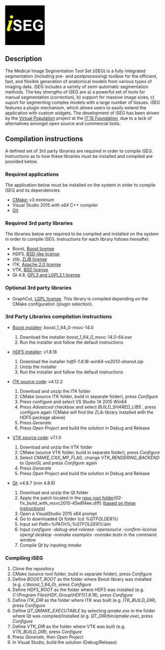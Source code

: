 ![iSEG logo](iSeg/images/isegicon.png)

## Description

The Medical Image Segmentation Tool Set (iSEG) is a fully integrated segmentation (including pre- and postprocessing) toolbox for the efficient, fast, and flexible generation of anatomical models from various types of imaging data. iSEG includes a variety of semi-automatic segmentation methods. The key strengths of iSEG are a) a powerful set of tools for manual segmentation (correction), b) support for massive image sizes, c) suport for segmenting complex models with a large number of tissues. iSEG features a plugin mechanism, which allows users to easily extend the application with custom widgets. The development of iSEG has been driven by the [Virtual Population](https://www.itis.ethz.ch/virtual-population/) project at the [IT'IS Foundation](https://www.itis.ethz.ch/), due to a lack of alternatives amongst open source and commercial tools.

## Compilation instructions

A defined set of 3rd party libraries are required in order to compile iSEG.
Instructions as to how these libraries must be installed and compiled are provided below.

### Required applications

The application below must be installed on the system in order to compile iSEG and its dependencies.

- [CMake:](https://cmake.org/) v3 minimum
- Visual Studio 2015 with *x64* C++ compiler
- [Git](https://git-scm.com/)

### Required 3rd party libraries

The libraries below are required to be compiled and installed on the system in order to compile iSEG. Instructions for each library follows hereafter.

- Boost, [Boost license](http://www.boost.org/users/license.html)
- HDF5, [BSD-like license](https://support.hdfgroup.org/products/licenses.html)
- zlib, [ZLIB license](http://zlib.net/zlib_license.html)
- ITK, [Apache 2.0 license](https://itk.org/ITK/project/licenseversion1.html)
- VTK, [BSD license](https://www.vtk.org/licensing/)
- Qt 4.8, [GPL3 and LGPL2.1 license](https://www1.qt.io/licensing/)

### Optional 3rd party libraries

- GraphCut, [LGPL license](http://cbia.fi.muni.cz/user_dirs/gc_doc/). This library is compiled depending on the CMake configuration (plugin selection).

### 3rd Party Libraries compilation instructions

- [Boost installer](https://dl.bintray.com/boostorg/release/1.64.0/binaries): boost_1_64_0-msvc-14.0

  1. Download the installer _boost_1_64_0_msvc-14.0-64.exe_
  2. Run the installer and follow the default instructions

- [HDF5 installer](https://support.hdfgroup.org/ftp/HDF5/releases/hdf5-1.8/hdf5-1.8.18/bin/windows): v1.8.18

  1. Download the installer _hdf5-1.8.18-win64-vs2013-shared.zip_
  2. Unzip the installer
  3. Run the installer and follow the default instructions

- [ITK source code](https://sourceforge.net/projects/itk/files/itk/4.12/InsightToolkit-4.12.2.tar.gz/download): v4.12.2

  1. Download and unzip the ITK folder
  2. CMake (source ITK folder, build in separate folder), press _Configure_
  3. Press configure and select VS Studio 14 2015 Win64
  4. Press _Advanced_ checkbox and select _BUILD_SHARED_LIBS_ , press configure again (CMake will find the ZLib library installed with the HDF5 package above)
  5. Press _Generate_
  6. Press _Open Project_ and build the solution in Debug and Release

- [VTK source code](https://www.vtk.org/files/release/7.1/VTK-7.1.0.tar.gz): v7.1.0

  1. Download and unzip the VTK folder
  2. CMake (source VTK folder, build in separate folder), press _Configure_
  3. Select _CMAKE_CXX_MP_FLAG_, change _VTK_RENDERING_BACKEND_ to _OpenGL_ and press _Configure_ again
  4. Press _Generate_
  5. Press _Open Project_ and build the solution in Debug and Release

- [Qt](https://download.qt.io/official_releases/qt/4.8/4.8.7/qt-everywhere-opensource-src-4.8.7.tar.gz): v4.8.7 (min 4.8.6)

  1. Download and unzip the Qt folder
  2. Apply the patch located in the [repo root folder](Thirdparty/Qt/02-fix_build_with_msvc2015-45e8f4ee.diff)(02-fix_build_with_msvc2015-45e8f4ee.diff) ([based on these instructions](https://stackoverflow.com/questions/32848962/how-to-build-qt-4-8-6-with-visual-studio-2015-without-official-support))
  3. Open a VisualStudio 2015 x64 prompt
  4. Go to downloaded Qt folder (cd _%QTFOLDER%_)
  5. Input _set Path=%PATH%;%QTFOLDER%\bin_
  6. Input _configure -debug-and-release -opensource -confirm-license opengl desktop -nomake examples -nomake tests_ in the command window
  7. Compile Qt by inputing _nmake_

### Compiling iSEG

  1. Clone the repository
  2. CMake (source root folder, build in separate folder), press _Configure_
  3. Define _BOOST_ROOT_ as the folder where Boost library was installed (e.g. _c:\boost_1_64_0_), press _Configure_
  4. Define _HDF5_ROOT_ as the folder where HDF5 was installed (e.g. _C:\Program Files\HDF_Group\HDF5\1.8.18_), press _Configure_
  5. Define _ITK_DIR_ as the folder where ITK was built (e.g. _ITK_BUILD_DIR_), press _Configure_
  6. Define _QT_QMAKE_EXECUTABLE_ by selecting _qmake.exe_ in the folder where Qt was compiled/Installed (e.g. _QT_DIR/bin/qmake.exe_), press _Configure_
  7. Define _VTK_DIR_ as the folder where VTK was built (e.g. _VTK_BUILD_DIR_), press _Configure_
  8. Press _Generate_, then _Open Project_
  9. In Visual Studio, build the solution (Debug/Release)
